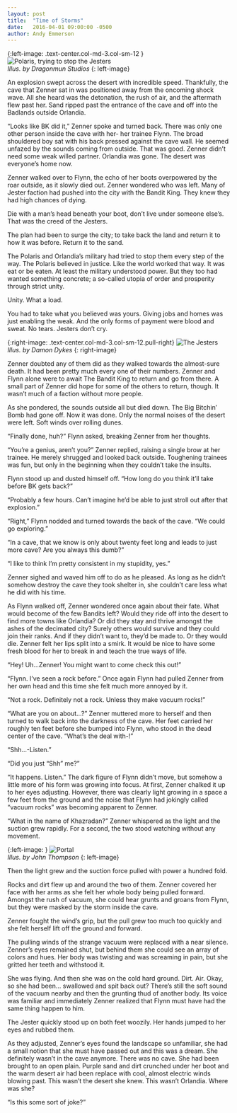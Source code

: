```yaml
---
layout: post
title:  "Time of Storms"
date:   2016-04-01 09:00:00 -0500
author: Andy Emmerson
---
```


{:left-image: .text-center.col-md-3.col-sm-12 }
![Polaris, trying to stop the Jesters][polaris]<br>
*Illus. by Dragonmun Studios*
{: left-image}

An explosion swept across the desert with incredible speed. Thankfully, the cave that Zenner sat in was positioned away from the oncoming shock wave. All she heard was the detonation, the rush of air, and the aftermath flew past her. Sand ripped past the entrance of the cave and off into the Badlands outside Orlandia.

“Looks like BK did it,” Zenner spoke and turned back. There was only one other person inside the cave with her- her trainee Flynn. The broad shouldered boy sat with his back pressed against the cave wall. He seemed unfazed by the sounds coming from outside. That was good. Zenner didn’t need some weak willed partner. Orlandia was gone. The desert was everyone’s home now.

Zenner walked over to Flynn, the echo of her boots overpowered by the roar outside, as it slowly died out. Zenner wondered who was left. Many of Jester faction had pushed into the city with the Bandit King. They knew they had high chances of dying.

Die with a man’s head beneath your boot, don’t live under someone else’s. That was the creed of the Jesters.

The plan had been to surge the city; to take back the land and return it to how it was before. Return it to the sand.

The Polaris and Orlandia’s military had tried to stop them every step of the way. The Polaris believed in justice. Like the world worked that way. It was eat or be eaten. At least the military understood power. But they too had wanted something concrete; a so-called utopia of order and prosperity through strict unity.

Unity. What a load.

You had to take what you believed was yours. Giving jobs and homes was just enabling the weak. And the only forms of payment were blood and sweat. No tears. Jesters don’t cry.

{:right-image: .text-center.col-md-3.col-sm-12.pull-right}
![The Jesters][jesters]<br>
*Illus. by Damon Dykes*
{: right-image}

Zenner doubted any of them did as they walked towards the almost-sure death. It had been pretty much every one of their numbers. Zenner and Flynn alone were to await The Bandit King to return and go from there. A small part of Zenner did hope for some of the others to return, though. It wasn’t much of a faction without more people.

As she pondered, the sounds outside all but died down. The Big Bitchin’ Bomb had gone off. Now it was done. Only the normal noises of the desert were left. Soft winds over rolling dunes.

“Finally done, huh?” Flynn asked, breaking Zenner from her thoughts.

“You’re a genius, aren’t you?” Zenner replied, raising a single brow at her trainee. He merely shrugged and looked back outside. Toughening trainees was fun, but only in the beginning when they couldn’t take the insults.

Flynn stood up and dusted himself off. “How long do you think it’ll take before BK gets back?”

“Probably a few hours. Can’t imagine he’d be able to just stroll out after that explosion.”

“Right,” Flynn nodded and turned towards the back of the cave. “We could go exploring.”

“In a cave, that we know is only about twenty feet long and leads to just more cave? Are you always this dumb?”

“I like to think I’m pretty consistent in my stupidity, yes.”

Zenner sighed and waved him off to do as he pleased. As long as he didn’t somehow destroy the cave they took shelter in, she couldn’t care less what he did with his time.

As Flynn walked off, Zenner wondered once again about their fate. What would become of the few Bandits left? Would they ride off into the desert to find more towns like Orlandia? Or did they stay and thrive amongst the ashes of the decimated city? Surely others would survive and they could join their ranks. And if they didn’t want to, they’d be made to. Or they would die. Zenner felt her lips split into a smirk. It would be nice to have some fresh blood for her to break in and teach the true ways of life.

“Hey! Uh…Zenner! You might want to come check this out!”

“Flynn. I’ve seen a rock before.” Once again Flynn had pulled Zenner from her own head and this time she felt much more annoyed by it.

“Not a rock. Definitely not a rock. Unless they make vacuum rocks!”

“What are you on about…?” Zenner muttered more to herself and then turned to walk back into the darkness of the cave. Her feet carried her roughly ten feet before she bumped into Flynn, who stood in the dead center of the cave. “What’s the deal with-!”

“Shh…-Listen.”

“Did you just “Shh” me?”

“It happens. Listen.” The dark figure of Flynn didn’t move, but somehow a little more of his form was growing into focus. At first, Zenner chalked it up to her eyes adjusting. However, there was clearly light growing in a space a few feet from the ground and the noise that Flynn had jokingly called “vacuum rocks” was becoming apparent to Zenner.

“What in the name of Khazradan?” Zenner whispered as the light and the suction grew rapidly. For a second, the two stood watching without any movement.

{:left-image: }
![Portal][portal-2]<br>
*Illus. by John Thompson*
{: left-image}

Then the light grew and the suction force pulled with power a hundred fold.

Rocks and dirt flew up and around the two of them. Zenner covered her face with her arms as she felt her whole body being pulled forward. Amongst the rush of vacuum, she could hear grunts and groans from Flynn, but they were masked by the storm inside the cave.

Zenner fought the wind’s grip, but the pull grew too much too quickly and she felt herself lift off the ground and forward.

The pulling winds of the strange vacuum were replaced with a near silence. Zenner’s eyes remained shut, but behind them she could see an array of colors and hues. Her body was twisting and was screaming in pain, but she gritted her teeth and withstood it.

She was flying. And then she was on the cold hard ground. Dirt. Air. Okay, so she had been… swallowed and spit back out? There’s still the soft sound of the vacuum nearby and then the grunting thud of another body. Its voice was familiar and immediately Zenner realized that Flynn must have had the same thing happen to him.

The Jester quickly stood up on both feet woozily. Her hands jumped to her eyes and rubbed them.

As they adjusted, Zenner’s eyes found the landscape so unfamiliar, she had a small notion that she must have passed out and this was a dream. She definitely wasn’t in the cave anymore. There was no cave. She had been brought to an open plain. Purple sand and dirt crunched under her boot and the warm desert air had been replace with cool, almost electric winds blowing past. This wasn’t the desert she knew. This wasn’t Orlandia. Where was she?

“Is this some sort of joke?”

[portal-2]: http://statics.orlandia.talesoforlandia.com/past-orlandias/crisis/portal-2.png
[polaris]: http://statics.orlandia.talesoforlandia.com/past-orlandias/crisis/polaris.jpg
[jesters]: http://statics.orlandia.talesoforlandia.com/past-orlandias/neo/jesters.png